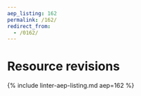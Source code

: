 ```yaml
---
aep_listing: 162
permalink: /162/
redirect_from:
  - /0162/
---
```


# Resource revisions

{% include linter-aep-listing.md aep=162 %}
